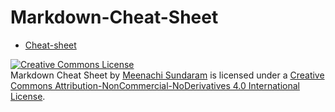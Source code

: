 # Markdown-Cheat-Sheet

* [Cheat-sheet](https://github.com/MeenachiSundaram/Markdown-Cheat-Sheet/blob/master/Markdown%20cheat%20sheet.md)


<a rel="license" href="http://creativecommons.org/licenses/by-nc-nd/4.0/"><img alt="Creative Commons License" style="border-width:0" src="https://i.creativecommons.org/l/by-nc-nd/4.0/88x31.png" /></a><br /><span xmlns:dct="http://purl.org/dc/terms/" property="dct:title">Markdown Cheat Sheet</span> by <a xmlns:cc="http://creativecommons.org/ns#" href="https://github.com/MeenachiSundaram" property="cc:attributionName" rel="cc:attributionURL">Meenachi Sundaram</a> is licensed under a <a rel="license" href="http://creativecommons.org/licenses/by-nc-nd/4.0/">Creative Commons Attribution-NonCommercial-NoDerivatives 4.0 International License</a>.
